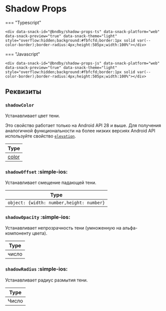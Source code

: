 # Shadow Props

=== "Typescript"

    <div data-snack-id="@bndby/shadow-props-ts" data-snack-platform="web" data-snack-preview="true" data-snack-theme="light" style="overflow:hidden;background:#fbfcfd;border:1px solid var(--color-border);border-radius:4px;height:505px;width:100%"></div>

=== "Javascript"

    <div data-snack-id="@bndby/shadow-props-js" data-snack-platform="web" data-snack-preview="true" data-snack-theme="light" style="overflow:hidden;background:#fbfcfd;border:1px solid var(--color-border);border-radius:4px;height:505px;width:100%"></div>

## Реквизиты

### `shadowColor`

Устанавливает цвет тени.

Это свойство работает только на Android API 28 и выше. Для получения аналогичной функциональности на более низких версиях Android API используйте свойство [`elevation`](view-style-props.md#elevation-android).

| Type                         |
| ---------------------------- |
| [color](../guides/colors.md) |

### `shadowOffset` :simple-ios:

Устанавливает смещение падающей тени.

| Type                                     |
| ---------------------------------------- |
| `object: {width: number,height: number}` |

### `shadowOpacity` :simple-ios:

Устанавливает непрозрачность тени (умноженную на альфа-компоненту цвета).

| Type  |
| ----- |
| число |

### `shadowRadius` :simple-ios:

Устанавливает радиус размытия тени.

| Type  |
| ----- |
| Число |
